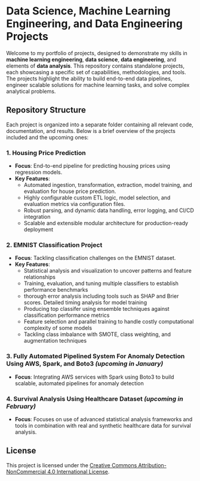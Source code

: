# Data Science, Machine Learning Engineering, and Data Engineering Projects

Welcome to my portfolio of projects, designed to demonstrate my skills in **machine learning engineering**, **data science**, **data engineering**, and elements of **data analysis**. This repository contains standalone projects, each showcasing a specific set of capabilities, methodologies, and tools. The projects highlight the ability to build end-to-end data pipelines, engineer scalable solutions for machine learning tasks, and solve complex analytical problems.

## Repository Structure

Each project is organized into a separate folder containing all relevant code, documentation, and results. Below is a brief overview of the projects included and the upcoming ones:

### 1. Housing Price Prediction
- **Focus**: End-to-end pipeline for predicting housing prices using regression models.
- **Key Features**:
  - Automated ingestion, transformation, extraction, model training, and evaluation for house price prediction.
  - Highly configurable custom ETL logic, model selection, and evaluation metrics via configuration files.
  - Robust parsing, and dynamic data handling, error logging, and CI/CD integration
  - Scalable and extensible modular architecture for production-ready deployment

### 2. EMNIST Classification Project
- **Focus**: Tackling classification challenges on the EMNIST dataset.
- **Key Features**:
    - Statistical analysis and visualization to uncover patterns and feature relationships
    - Training, evaluation, and tuning multiple classifiers to establish performance benchmarks
    - thorough error analysis including tools such as SHAP and Brier scores. Detailed timing analysis for model training
    - Producing top classifer using ensemble techniques against classification performance metrics
    - Feature selection and parallel training to handle costly computational complexity of some models
    - Tackling class imbalance with SMOTE, class weighting, and augmentation techniques

### 3. Fully Automated Pipelined System For Anomaly Detection Using AWS, Spark, and Boto3 *(upcoming in January)*
- **Focus**: Integrating AWS services with Spark using Boto3 to build scalable, automated pipelines for anomaly detection

### 4. Survival Analysis Using Healthcare Dataset *(upcoming in February)*
- **Focus**: Focuses on use of advanced statistical analysis frameworks and tools in combination with real and synthetic healthcare data for survival analysis.

## License
This project is licensed under the [Creative Commons Attribution-NonCommercial 4.0 International License](https://creativecommons.org/licenses/by-nc/4.0/deed.en).
